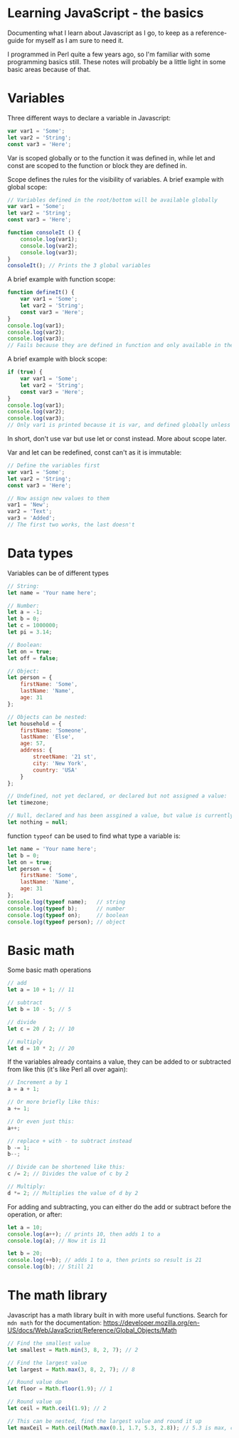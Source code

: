 # Learning JavaScript - the basics
Documenting what I learn about Javascript as I go, to keep as a reference-guide for myself as I am sure to need it.

I programmed in Perl quite a few years ago, so I'm familiar with some programming basics still. These notes will probably be a little light in some basic areas because of that.

# Variables
Three different ways to declare a variable in Javascript:
```javascript
var var1 = 'Some';
let var2 = 'String';
const var3 = 'Here';
```
Var is scoped globally or to the function it was defined in, while let and const are scoped to the function or block they are defined in.

Scope defines the rules for the visibility of variables. A brief example with global scope:
```javascript
// Variables defined in the root/bottom will be available globally
var var1 = 'Some';
let var2 = 'String';
const var3 = 'Here';

function consoleIt () {
    console.log(var1);
    console.log(var2);
    console.log(var3);
}
consoleIt(); // Prints the 3 global variables
```
A brief example with function scope:
```javascript
function defineIt() {
    var var1 = 'Some';
    let var2 = 'String';
    const var3 = 'Here';
}
console.log(var1);
console.log(var2);
console.log(var3);
// Fails because they are defined in function and only available in the function, not globally
```

A brief example with block scope:
```javascript
if (true) {
    var var1 = 'Some';
    let var2 = 'String';
    const var3 = 'Here';
}
console.log(var1);
console.log(var2);
console.log(var3);
// Only var1 is printed because it is var, and defined globally unless inside a function.
```
In short, don't use var but use let or const instead. More about scope later.

Var and let can be redefined, const can't as it is immutable:
```javascript
// Define the variables first
var var1 = 'Some';
let var2 = 'String';
const var3 = 'Here';

// Now assign new values to them
var1 = 'New';
var2 = 'Text';
var3 = 'Added';
// The first two works, the last doesn't
```

# Data types
Variables can be of different types

```javascript
// String:
let name = 'Your name here';

// Number:
let a = -1;
let b = 0;
let c = 1000000;
let pi = 3.14;

// Boolean:
let on = true;
let off = false;

// Object:
let person = {
    firstName: 'Some',
    lastName: 'Name',
    age: 31
};

// Objects can be nested:
let household = {
    firstName: 'Someone',
    lastName: 'Else',
    age: 57,
    address: {
        streetName: '21 st',
        city: 'New York',
        country: 'USA'
    }
};

// Undefined, not yet declared, or declared but not assigned a value:
let timezone;

// Null, declared and has been assgined a value, but value is currently empty
let nothing = null;
```

function ```typeof``` can be used to find what type a variable is:
```javascript
let name = 'Your name here';
let b = 0;
let on = true;
let person = {
    firstName: 'Some',
    lastName: 'Name',
    age: 31
};
console.log(typeof name);   // string
console.log(typeof b);      // number
console.log(typeof on);     // boolean
console.log(typeof person); // object
```

# Basic math
Some basic math operations
```javascript
// add
let a = 10 + 1; // 11

// subtract
let b = 10 - 5; // 5

// divide
let c = 20 / 2; // 10

// multiply
let d = 10 * 2; // 20
```
If the variables already contains a value, they can be added to or subtracted from like this (it's like Perl all over again):
```javascript
// Increment a by 1
a = a + 1;

// Or more briefly like this:
a += 1;

// Or even just this:
a++;

// replace + with - to subtract instead
b -= 1;
b--;

// Divide can be shortened like this:
c /= 2; // Divides the value of c by 2

// Multiply:
d *= 2; // Multiplies the value of d by 2
```

For adding and subtracting, you can either do the add or subtract before the operation, or after:
```javascript
let a = 10;
console.log(a++); // prints 10, then adds 1 to a
console.log(a); // Now it is 11

let b = 20;
console.log(++b); // adds 1 to a, then prints so result is 21
console.log(b); // Still 21
```
# The math library
Javascript has a math library built in with more useful functions. Search for ```mdn math``` for the documentation: https://developer.mozilla.org/en-US/docs/Web/JavaScript/Reference/Global_Objects/Math

```javascript
// Find the smallest value
let smallest = Math.min(3, 8, 2, 7); // 2

// Find the largest value
let largest = Math.max(3, 8, 2, 7); // 8

// Round value down
let floor = Math.floor(1.9); // 1

// Round value up
let ceil = Math.ceil(1.9); // 2

// This can be nested, find the largest value and round it up
let maxCeil = Math.ceil(Math.max(0.1, 1.7, 5.3, 2.8)); // 5.3 is max, ceil rounds it up to 6
```

